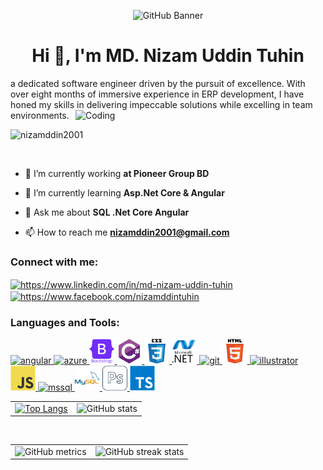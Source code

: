 
<p align="center">
  <img 
    src="https://scontent.fdac107-1.fna.fbcdn.net/v/t39.30808-6/502378230_2425790327800470_1800131747790661700_n.png?_nc_cat=102&ccb=1-7&_nc_sid=cc71e4&_nc_ohc=WnlRru9z3WoQ7kNvwFuSoYH&_nc_oc=AdlAIKJIC76pbDwhijqlyyQmHxIH3SUZ3OXkjZPaZQIMrobLSpZKmn2pgDzvmEv0cJk&_nc_zt=23&_nc_ht=scontent.fdac107-1.fna&_nc_gid=_bG5UNxs7j_mz2zkz7LPPQ&oh=00_AfRt2yUD920Vwl7qH7LWbKy1jjn1FAqy_Zsp1Hy_pLc06A&oe=688D1C3B" 
    alt="GitHub Banner" 
    style="height: 200px; width: 1000px; object-fit: cover;" 
  />
</p>



<h1 align="center">Hi 👋, I'm MD. Nizam Uddin Tuhin</h1>
a dedicated software engineer driven by the pursuit of excellence. With over eight months of immersive experience in ERP development, I have honed my skills in delivering impeccable solutions while excelling in team environments.

<img align="right" alt="Coding" width="400" src="https://cdn.dribbble.com/users/1162077/screenshots/3848914/programmer.gif">
<p align="left"> <img src="https://komarev.com/ghpvc/?username=nizamddin2001&label=Profile%20views&color=0e75b6&style=flat" alt="nizamddin2001" /> </p>

<p align="left"> <a href="https://twitter.com/" target="blank"><img src="https://img.shields.io/twitter/follow/?logo=twitter&style=for-the-badge" alt="" /></a> </p>

- 🔭 I’m currently working **at Pioneer Group BD**

- 🌱 I’m currently learning **Asp.Net Core & Angular**

- 💬 Ask me about **SQL .Net Core Angular**

- 📫 How to reach me **nizamddin2001@gmail.com**

<h3 align="left">Connect with me:</h3>
<p align="left">
<a href="https://www.linkedin.com/in/md-nizam-uddin-tuhin" target="_blank"><img align="center" src="https://raw.githubusercontent.com/rahuldkjain/github-profile-readme-generator/master/src/images/icons/Social/linked-in-alt.svg" alt="https://www.linkedin.com/in/md-nizam-uddin-tuhin" height="30" width="40" /></a>
<a href="https://www.facebook.com/nizamddintuhin" target="_blank">
    <img align="center" src="https://raw.githubusercontent.com/rahuldkjain/github-profile-readme-generator/master/src/images/icons/Social/facebook.svg" alt="https://www.facebook.com/nizamddintuhin" height="30" width="40" />
</a>

</p>

<h3 align="left">Languages and Tools:</h3>
<p align="left"> <a href="https://angular.io" target="_blank" rel="noreferrer"> <img src="https://angular.io/assets/images/logos/angular/angular.svg" alt="angular" width="40" height="40"/> </a> <a href="https://azure.microsoft.com/en-in/" target="_blank" rel="noreferrer"> <img src="https://www.vectorlogo.zone/logos/microsoft_azure/microsoft_azure-icon.svg" alt="azure" width="40" height="40"/> </a> <a href="https://getbootstrap.com" target="_blank" rel="noreferrer"> <img src="https://raw.githubusercontent.com/devicons/devicon/master/icons/bootstrap/bootstrap-plain-wordmark.svg" alt="bootstrap" width="40" height="40"/> </a> <a href="https://www.w3schools.com/cs/" target="_blank" rel="noreferrer"> <img src="https://raw.githubusercontent.com/devicons/devicon/master/icons/csharp/csharp-original.svg" alt="csharp" width="40" height="40"/> </a> <a href="https://www.w3schools.com/css/" target="_blank" rel="noreferrer"> <img src="https://raw.githubusercontent.com/devicons/devicon/master/icons/css3/css3-original-wordmark.svg" alt="css3" width="40" height="40"/> </a> <a href="https://dotnet.microsoft.com/" target="_blank" rel="noreferrer"> <img src="https://raw.githubusercontent.com/devicons/devicon/master/icons/dot-net/dot-net-original-wordmark.svg" alt="dotnet" width="40" height="40"/> </a> <a href="https://git-scm.com/" target="_blank" rel="noreferrer"> <img src="https://www.vectorlogo.zone/logos/git-scm/git-scm-icon.svg" alt="git" width="40" height="40"/> </a> <a href="https://www.w3.org/html/" target="_blank" rel="noreferrer"> <img src="https://raw.githubusercontent.com/devicons/devicon/master/icons/html5/html5-original-wordmark.svg" alt="html5" width="40" height="40"/> </a> <a href="https://www.adobe.com/in/products/illustrator.html" target="_blank" rel="noreferrer"> <img src="https://www.vectorlogo.zone/logos/adobe_illustrator/adobe_illustrator-icon.svg" alt="illustrator" width="40" height="40"/> </a> <a href="https://developer.mozilla.org/en-US/docs/Web/JavaScript" target="_blank" rel="noreferrer"> <img src="https://raw.githubusercontent.com/devicons/devicon/master/icons/javascript/javascript-original.svg" alt="javascript" width="40" height="40"/> </a> <a href="https://www.microsoft.com/en-us/sql-server" target="_blank" rel="noreferrer"> <img src="https://www.svgrepo.com/show/303229/microsoft-sql-server-logo.svg" alt="mssql" width="40" height="40"/> </a> <a href="https://www.mysql.com/" target="_blank" rel="noreferrer"> <img src="https://raw.githubusercontent.com/devicons/devicon/master/icons/mysql/mysql-original-wordmark.svg" alt="mysql" width="40" height="40"/> </a> <a href="https://www.photoshop.com/en" target="_blank" rel="noreferrer"> <img src="https://raw.githubusercontent.com/devicons/devicon/master/icons/photoshop/photoshop-line.svg" alt="photoshop" width="40" height="40"/> </a> <a href="https://www.typescriptlang.org/" target="_blank" rel="noreferrer"> <img src="https://raw.githubusercontent.com/devicons/devicon/master/icons/typescript/typescript-original.svg" alt="typescript" width="40" height="40"/> </a> </p>



<table>
  <tr>
    <td>
      <a href="https://github.com/anuraghazra/github-readme-stats">
        <img src="https://github-readme-stats.vercel.app/api/top-langs/?username=nizamddin2001" alt="Top Langs" />
      </a>
    </td>
    <td>
      <img src="https://github-readme-stats.vercel.app/api?username=nizamddin2001&show_icons=true" alt="GitHub stats" />
    </td>
  </tr>
</table>
<br>
<table>
  <tr>
    <td>
      <img src="https://metrics.lecoq.io/nizamddin2001" alt="GitHub metrics" />
    </td>
    <td>
      <img src="https://streak-stats.demolab.com/?user=nizamddin2001" alt="GitHub streak stats" />
    </td>
  </tr>
</table>














